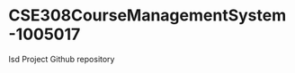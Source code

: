 CSE308CourseManagementSystem-1005017
====================================
Isd Project Github repository
